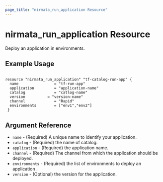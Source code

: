 ```yaml
---
page_title: "nirmata_run_application Resource"
---
```


# nirmata_run_application Resource

Deploy an application in environments.

## Example Usage

```hcl

resource "nirmata_run_application" "tf-catalog-run-app" {
  name                = "tf-run-app"
  application         = "application-name"
  catalog             = "catlog-name"
  version          = "version-name"
  channel             = "Rapid"
  environments        = ["env1","env2"]
 }

```

## Argument Reference

* `name` - (Required) A unique name to identify your application.
* `catalog` - (Required) the name of catalog.
* `application` - (Required) the application name.
* `channel` - (Required) The channel from which the application should be deployed.
* `environments` - (Required) the list of environments to deploy an application .
* `version` - (Optional)  the version for the application.